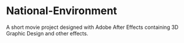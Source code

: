 # National-Environment
A short movie project designed with Adobe After Effects containing 3D Graphic Design and other effects.
